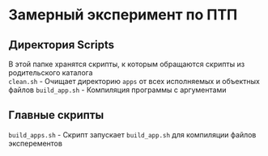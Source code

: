 # Замерный эксперимент по ПТП


## Директория Scripts
В этой папке хранятся скрипты, к которым обращаются скрипты из родительского каталога  
`clean.sh` - Очищает директорию `apps` от всех исполняемых и объектных файлов
`build_app.sh` - Компиляция программы с аргументами    


## Главные скрипты
`build_apps.sh` - Скрипт запускает `build_app.sh` для компиляции файлов эксперементов  
